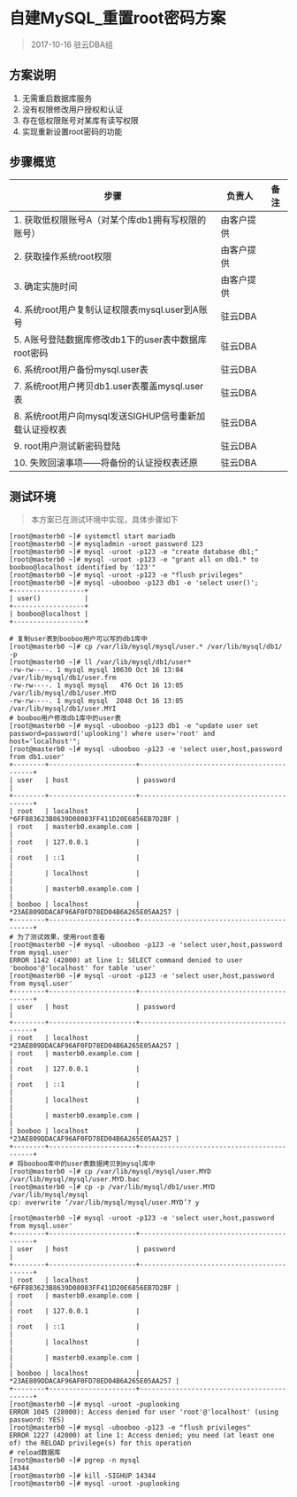 # 自建MySQL_重置root密码方案

> 2017-10-16 驻云DBA组

## 方案说明

1. 无需重启数据库服务
2. 没有权限修改用户授权和认证
3. 存在低权限账号对某库有读写权限
4. 实现重新设置root密码的功能

## 步骤概览

| 步骤                                   | 负责人   | 备注   |
| ------------------------------------ | ----- | ---- |
| 1. 获取低权限账号A（对某个库db1拥有写权限的账号）         | 由客户提供 |      |
| 2. 获取操作系统root权限                      | 由客户提供 |      |
| 3. 确定实施时间                            | 由客户提供 |      |
| 4. 系统root用户复制认证权限表mysql.user到A账号     | 驻云DBA |      |
| 5. A账号登陆数据库修改db1下的user表中数据库root密码    | 驻云DBA |      |
| 6. 系统root用户备份mysql.user表             | 驻云DBA |      |
| 7. 系统root用户拷贝db1.user表覆盖mysql.user表  | 驻云DBA |      |
| 8. 系统root用户向mysql发送SIGHUP信号重新加载认证授权表 | 驻云DBA |      |
| 9. root用户测试新密码登陆                     | 驻云DBA |      |
| 10. 失败回滚事项——将备份的认证授权表还原              | 驻云DBA |      |

## 测试环境

> 本方案已在测试环境中实现，具体步骤如下

```shell
[root@masterb0 ~]# systemctl start mariadb
[root@masterb0 ~]# mysqladmin -uroot password 123
[root@masterb0 ~]# mysql -uroot -p123 -e "create database db1;"
[root@masterb0 ~]# mysql -uroot -p123 -e "grant all on db1.* to booboo@localhost identified by '123'"
[root@masterb0 ~]# mysql -uroot -p123 -e "flush privileges"
[root@masterb0 ~]# mysql -ubooboo -p123 db1 -e 'select user()';
+------------------+
| user()           |
+------------------+
| booboo@localhost |
+------------------+

# 复制user表到booboo用户可以写的db1库中
[root@masterb0 ~]# cp /var/lib/mysql/mysql/user.* /var/lib/mysql/db1/ -p
[root@masterb0 ~]# ll /var/lib/mysql/db1/user*
-rw-rw----. 1 mysql mysql 10630 Oct 16 13:04 /var/lib/mysql/db1/user.frm
-rw-rw----. 1 mysql mysql   476 Oct 16 13:05 /var/lib/mysql/db1/user.MYD
-rw-rw----. 1 mysql mysql  2048 Oct 16 13:05 /var/lib/mysql/db1/user.MYI
# booboo用户修改db1库中的user表
[root@masterb0 ~]# mysql -ubooboo -p123 db1 -e "update user set password=password('uplooking') where user='root' and host='localhost'";
[root@masterb0 ~]# mysql -ubooboo -p123 -e 'select user,host,password from db1.user'
+--------+----------------------+-------------------------------------------+
| user   | host                 | password                                  |
+--------+----------------------+-------------------------------------------+
| root   | localhost            | *6FF883623B8639D08083FF411D20E6856EB7D2BF |
| root   | masterb0.example.com |                                           |
| root   | 127.0.0.1            |                                           |
| root   | ::1                  |                                           |
|        | localhost            |                                           |
|        | masterb0.example.com |                                           |
| booboo | localhost            | *23AE809DDACAF96AF0FD78ED04B6A265E05AA257 |
+--------+----------------------+-------------------------------------------+
# 为了测试效果，使用root查看
[root@masterb0 ~]# mysql -ubooboo -p123 -e 'select user,host,password from mysql.user'
ERROR 1142 (42000) at line 1: SELECT command denied to user 'booboo'@'localhost' for table 'user'
[root@masterb0 ~]# mysql -uroot -p123 -e 'select user,host,password from mysql.user'
+--------+----------------------+-------------------------------------------+
| user   | host                 | password                                  |
+--------+----------------------+-------------------------------------------+
| root   | localhost            | *23AE809DDACAF96AF0FD78ED04B6A265E05AA257 |
| root   | masterb0.example.com |                                           |
| root   | 127.0.0.1            |                                           |
| root   | ::1                  |                                           |
|        | localhost            |                                           |
|        | masterb0.example.com |                                           |
| booboo | localhost            | *23AE809DDACAF96AF0FD78ED04B6A265E05AA257 |
+--------+----------------------+-------------------------------------------+
# 将booboo库中的user表数据拷贝到mysql库中
[root@masterb0 ~]# cp /var/lib/mysql/mysql/user.MYD /var/lib/mysql/mysql/user.MYD.bac
[root@masterb0 ~]# cp -p /var/lib/mysql/db1/user.MYD /var/lib/mysql/mysql
cp: overwrite ‘/var/lib/mysql/mysql/user.MYD’? y

[root@masterb0 ~]# mysql -uroot -p123 -e 'select user,host,password from mysql.user'
+--------+----------------------+-------------------------------------------+
| user   | host                 | password                                  |
+--------+----------------------+-------------------------------------------+
| root   | localhost            | *6FF883623B8639D08083FF411D20E6856EB7D2BF |
| root   | masterb0.example.com |                                           |
| root   | 127.0.0.1            |                                           |
| root   | ::1                  |                                           |
|        | localhost            |                                           |
|        | masterb0.example.com |                                           |
| booboo | localhost            | *23AE809DDACAF96AF0FD78ED04B6A265E05AA257 |
+--------+----------------------+-------------------------------------------+
[root@masterb0 ~]# mysql -uroot -puplooking
ERROR 1045 (28000): Access denied for user 'root'@'localhost' (using password: YES)
[root@masterb0 ~]# mysql -ubooboo -p123 -e "flush privileges"
ERROR 1227 (42000) at line 1: Access denied; you need (at least one of) the RELOAD privilege(s) for this operation
# reload数据库
[root@masterb0 ~]# pgrep -n mysql
14344
[root@masterb0 ~]# kill -SIGHUP 14344
[root@masterb0 ~]# mysql -uroot -puplooking 
```

